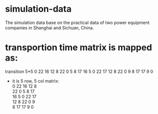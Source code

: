 # simulation-data
The simulation data base on the practical data of two power equipment companies in Shanghai and Sichuan, China. 
# transportion time matrix is mapped as: 
transition 5*5 0 22 16 12 8 22 0 5 8 17 16 5 0 22 17 12 8 22 0 9 8 17 17 9 0  
* it is 5 row, 5 col matrix:  
0 22 16 12 8  
22 0 5 8 17  
16 5 0 22 17  
12 8 22 0 9  
8 17 17 9 0  
